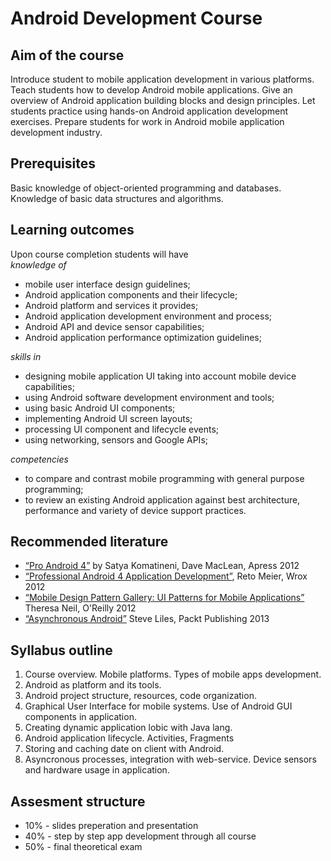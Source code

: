Android Development Course
==========================

## Aim of the course
Introduce student to mobile application development in various platforms. Teach students how to develop Android mobile applications. Give an overview of Android application building blocks and design principles. Let students practice using hands-on Android application development exercises. Prepare students for work in Android mobile application development industry.

## Prerequisites
Basic knowledge of object-oriented programming and databases. Knowledge of basic data structures and algorithms.

## Learning outcomes
Upon course completion students will have <br/>
_knowledge of_ <br/>
  - mobile user interface design guidelines;
  - Android application components and their lifecycle;
  - Android platform and services it provides;
  - Android application development environment and process;
  - Android API and device sensor capabilities;
  - Android application performance optimization guidelines;

_skills in_ <br/>
  - designing mobile application UI taking into account mobile device capabilities;
  - using Android software development environment and tools;
  - using basic Android UI components;
  - implementing Android UI screen layouts;
  - processing UI component and lifecycle events;
  - using networking, sensors and Google APIs;

_competencies_ <br/>
  - to compare and contrast mobile programming with general purpose programming;
  - to review an existing Android application against best architecture, performance and variety of device support practices.

## Recommended literature
  - [“Pro Android 4”][1] by Satya Komatineni, Dave MacLean, Apress 2012
  - [“Professional Android 4 Application Development”][2], Reto Meier, Wrox 2012
  - [“Mobile Design Pattern Gallery: UI Patterns for Mobile Applications”][3] Theresa Neil, O'Reilly 2012
  - [“Asynchronous Android”][4] Steve Liles, Packt Publishing 2013

## Syllabus outline

1.	Course overview. Mobile platforms. Types of mobile apps development.
2.	Android as platform and its tools.
3.	Android project structure, resources, code organization.
4.	Graphical User Interface for mobile systems. Use of Android GUI components in application.
5.	Creating dynamic application lobic with Java lang.
6.	Android application lifecycle. Activities, Fragments
7.	Storing and caching date on client with Android.
8.	Asyncronous processes, integration with web-service.
Device sensors and hardware usage in application.

## Assesment structure
  - 10% - slides preperation and presentation
  - 40% - step by step app development through all course
  - 50% - final theoretical exam

[1]: http://www.amazon.com/Pro-Android-4-Satya-Komatineni/dp/1430239301
[2]: http://www.amazon.com/Professional-Android-4-Application-Development/dp/1118102274/ref=sr_1_1?s=books&ie=UTF8&qid=1410307343&sr=1-1&keywords=Professional+Android+4+Application+Development
[3]: http://www.amazon.com/Mobile-Design-Pattern-Gallery-Edition/dp/1449336442
[4]: http://www.amazon.com/Asynchronous-Android-Steve-Liles/dp/1783286873/ref=sr_1_1?s=books&ie=UTF8&qid=1410307527&sr=1-1&keywords=Asynchronous+Android
